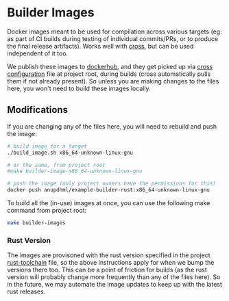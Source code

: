 # Builder Images

Docker images meant to be used for compilation across various targets (eg: as part of CI builds during testing of individual commits/PRs, or to produce the final release artifacts). Works well with [cross](https://github.com/rust-embedded/cross), but can be used independent of it too.

We publish these images to [dockerhub](https://hub.docker.com/r/anupdhml/example-builder-rust/tags), and they get picked up via [cross configuration](../../Cross.toml) file at project root, during builds (cross automatically pulls them if not already present). So unless you are making changes to the files here, you won't need to build these images locally.

## Modifications

If you are changing any of the files here, you will need to rebuild and push the image:

```bash
# build image for a target
./build_image.sh x86_64-unknown-linux-gnu

# or the same, from project root
#make builder-image-x86_64-unknown-linux-gnu

# push the image (only project owners have the permissions for this)
docker push anupdhml/example-builder-rust:x86_64-unknown-linux-gnu
```

To build all the (in-use) images at once, you can use the following make command from project root:

```bash
make builder-images
```

### Rust Version

The images are provisoned with the rust version specified in the project [rust-toolchain](../../rust-toolchain) file, so the above instructions apply for when we bump the versions there too. This can be a point of friction for builds (as the rust version will probably change more frequently than any of the files here). So in the future, we may automate the image updates to keep up with the latest rust releases.
